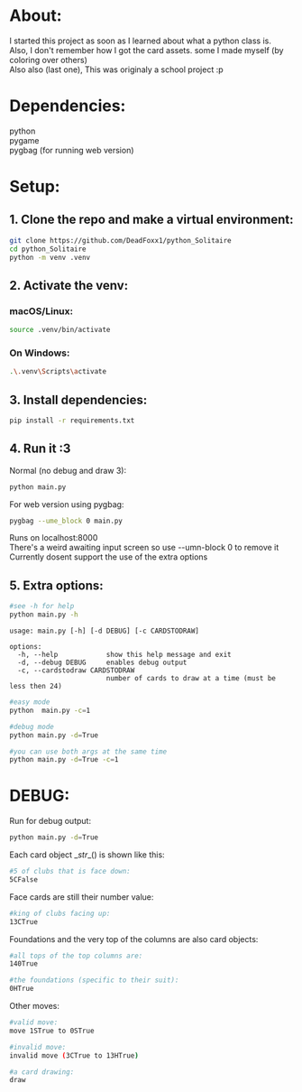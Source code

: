 # About:
I started this project as soon as I learned about what a python class is.  
Also, I don't remember how I got the card assets. some I made myself (by coloring over others)    
Also also (last one), This was originaly a school project :p  

# Dependencies:
python  
pygame  
pygbag (for running web version)

# Setup:
## 1. Clone the repo and make a virtual environment:
```sh
git clone https://github.com/DeadFoxx1/python_Solitaire
cd python_Solitaire
python -m venv .venv
```
## 2. Activate the venv:
### macOS/Linux:
```sh
source .venv/bin/activate
```
### On Windows:
```sh
.\.venv\Scripts\activate
```
## 3. Install dependencies:
```sh
pip install -r requirements.txt
```
## 4. Run it :3
Normal (no debug and draw 3):
```sh
python main.py
```
For web version using pygbag:
```sh
pygbag --ume_block 0 main.py
```
Runs on localhost:8000  
There's a weird awaiting input screen so use --umn-block 0 to remove it  
Currently dosent support the use of the extra options

## 5. Extra options:
```sh
#see -h for help
python main.py -h
```
```
usage: main.py [-h] [-d DEBUG] [-c CARDSTODRAW]

options:
  -h, --help            show this help message and exit
  -d, --debug DEBUG     enables debug output
  -c, --cardstodraw CARDSTODRAW
                        number of cards to draw at a time (must be less then 24)
```
```sh
#easy mode
python  main.py -c=1

#debug mode
python main.py -d=True

#you can use both args at the same time
python main.py -d=True -c=1
```
# DEBUG:  
Run for debug output:
```sh
python main.py -d=True
```
Each card object \__str__() is shown like this:
```sh
#5 of clubs that is face down:
5CFalse
```  
Face cards are still their number value:
```sh
#king of clubs facing up:
13CTrue
```
Foundations and the very top of the columns are also card objects:
```sh
#all tops of the top columns are:
140True

#the foundations (specific to their suit):
0HTrue 
```
Other moves:
```sh
#valid move:
move 1STrue to 0STrue

#invalid move:
invalid move (3CTrue to 13HTrue)

#a card drawing:
draw
```
